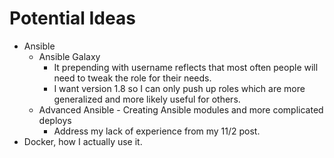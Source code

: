 # Potential Ideas
- Ansible
  - Ansible Galaxy
    - It prepending with username reflects that most often people will need to tweak the role for their needs.
    - I want version 1.8 so I can only push up roles which are more generalized and more likely useful for others.
  - Advanced Ansible - Creating Ansible modules and more complicated deploys
    - Address my lack of experience from my 11/2 post.
- Docker, how I actually use it.
